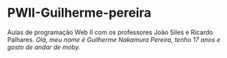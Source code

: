 # PWII-Guilherme-pereira
Aulas de programação Web II com os professores João Siles e Ricardo Palhares. 
*Olá, meu nome é Guilherme Nakamura Pereira, tenho 17 anos e gosto de andar de moby.*